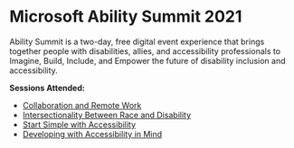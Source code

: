 # Microsoft Ability Summit 2021

Ability Summit is a two-day, free digital event experience that brings together people with disabilities, allies, and accessibility professionals to Imagine, Build, Include, and Empower the future of disability inclusion and accessibility.

**Sessions Attended:**
- [Collaboration and Remote Work](https://github.com/jreyes88/Web-Accessibility/tree/main/Microsoft%20Ability%20Summit%202021/Collaboration%20and%20Remote%20Work)
- [Intersectionality Between Race and Disability](https://github.com/jreyes88/Web-Accessibility/tree/main/Microsoft%20Ability%20Summit%202021/Intersectionality%20Between%20Race%20and%20Disability)
- [Start Simple with Accessibility](https://github.com/jreyes88/Web-Accessibility/tree/main/Microsoft%20Ability%20Summit%202021/Start%20Simple%20with%20Accessibility)
- [Developing with Accessibility in Mind](https://github.com/jreyes88/Web-Accessibility/tree/main/Microsoft%20Ability%20Summit%202021/Developing%20with%20Accessibility%20in%20Mind)